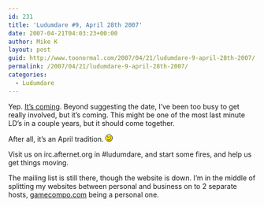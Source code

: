 ```yaml
---
id: 231
title: 'Ludumdare #9, April 28th 2007'
date: 2007-04-21T04:03:23+00:00
author: Mike K
layout: post
guid: http://www.toonormal.com/2007/04/21/ludumdare-9-april-28th-2007/
permalink: /2007/04/21/ludumdare-9-april-28th-2007/
categories:
  - Ludumdare
---
```

Yep. [It&#8217;s coming](http://ludumdare.com:8081/forum_read_comments.html?forum=2&comment=1414). Beyond suggesting the date, I&#8217;ve been too busy to get really involved, but it&#8217;s coming. This might be one of the most last minute LD&#8217;s in a couple years, but it should come together.

After all, it&#8217;s an April tradition.  <img src='/wp-includes/images/smilies/icon_wink.gif' alt=';)' class='wp-smiley' />

Visit us on irc.afternet.org in #ludumdare, and start some fires, and help us get things moving.

The mailing list is still there, though the website is down. I&#8217;m in the middle of splitting my websites between personal and business on to 2 separate hosts, [gamecompo.com](http://www.gamecompo.com) being a personal one.